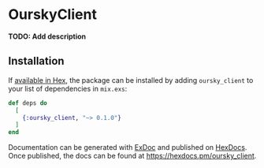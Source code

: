 # OurskyClient

**TODO: Add description**

## Installation

If [available in Hex](https://hex.pm/docs/publish), the package can be installed
by adding `oursky_client` to your list of dependencies in `mix.exs`:

```elixir
def deps do
  [
    {:oursky_client, "~> 0.1.0"}
  ]
end
```

Documentation can be generated with [ExDoc](https://github.com/elixir-lang/ex_doc)
and published on [HexDocs](https://hexdocs.pm). Once published, the docs can
be found at <https://hexdocs.pm/oursky_client>.

